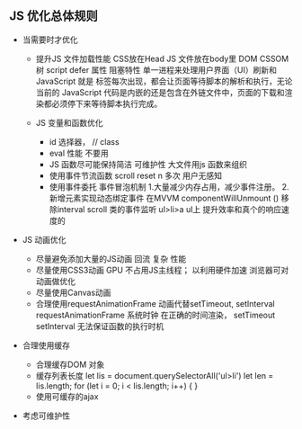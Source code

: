 ##  JS 优化总体规则

- 当需要时才优化
  -  提升JS 文件加载性能
    CSS放在Head JS 文件放在body里
    DOM   CSSOM 树
    script defer 属性
    阻塞特性 单一进程来处理用户界面（UI）刷新和 JavaScript
    就是 <scritp>标签每次出现，都会让页面等待脚本的解析和执行，无论当前的 JavaScript 代码是内嵌的还是包含在外链文件中，页面的下载和渲染都必须停下来等待脚本执行完成。

  - JS 变量和函数优化
    - id 选择器， // class
    - eval  性能
      不要用 
    - JS 函数尽可能保持简洁
      可维护性 大文件用js 函数来组织
    - 使用事件节流函数
      scroll  reset  n 多次 用户无感知
    - 使用事件委托
      事件冒泡机制
      1.大量减少内存占用，减少事件注册。
      2.新增元素实现动态绑定事件
      在MVVM  componentWillUnmount ()    移除interval  scroll 类的事件监听
      ul>li>a    ul上   提升效率和真个的响应速度的

- JS 动画优化
  - 尽量避免添加大量的JS动画
    回流 复杂  性能
  - 尽量使用CSS3动画
    GPU 不占用JS主线程； 以利用硬件加速 浏览器可对动画做优化
  - 尽量使用Canvas动画
  - 合理使用requestAnimationFrame 动画代替setTimeout, setInterval
    requestAnimationFrame 系统时钟 在正确的时间渲染， setTimeout setInterval 无法保证函数的执行时机

- 合理使用缓存
  - 合理缓存DOM 对象
  - 缓存列表长度
    let lis = document.querySelectorAll('ul>li')
    let len = lis.length;
    for (let i = 0; i < lis.length; i++) { }
  - 使用可缓存的ajax
- 考虑可维护性

